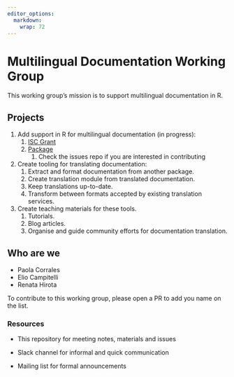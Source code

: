 ```yaml
---
editor_options: 
  markdown: 
    wrap: 72
---
```


# Multilingual Documentation Working Group

This working group’s mission is to support multilingual documentation in
R.

## Projects

1.  Add support in R for multilingual documentation (in progress):
    1.  [ISC
        Grant](https://github.com/eliocamp/rhelpi18n-grant-proposal/blob/main/isc-proposal.pdf)
    2.  [Package](https://github.com/eliocamp/rhelpi18n/)
        1.  Check the issues repo if you are interested in contributing
2.  Create tooling for translating documentation:
    1.  Extract and format documentation from another package.
    2.  Create translation module from translated documentation.
    3.  Keep translations up-to-date.
    4.  Transform between formats accepted by existing translation
        services.
3.  Create teaching materials for these tools.
    1.  Tutorials.
    2.  Blog articles.
    3.  Organise and guide community efforts for documentation
        translation.

## Who are we

-   Paola Corrales
-   Elio Campitelli
-   Renata Hirota

To contribute to this working group, please open a PR to add you name on
the list.

### Resources

-   This repository for meeting notes, materials and issues

-   Slack channel for informal and quick communication

-   Mailing list for formal announcements
